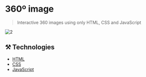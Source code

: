 # 360º image
> Interactive 360 ​​images using only HTML, CSS and JavaScript

![2](https://github.com/user-attachments/assets/a7b7dc93-2221-4620-8c4e-c5a3d02d0561)

## ⚒️ Technologies
- [HTML](https://vuejs.org](https://www.w3schools.com/html/))
- [CSS](https://getbootstrap.com](https://www.w3schools.com/css/))
- [JavaScript](https://getbootstrap.com](https://developer.mozilla.org/pt-BR/docs/Web/JavaScript))

